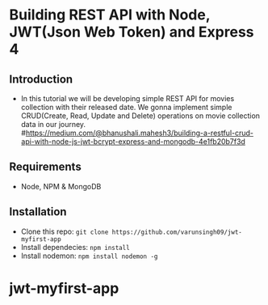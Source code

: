 # Building REST API with Node, JWT(Json Web Token) and Express 4

## Introduction
* In this tutorial we will be developing simple REST API for movies collection with their released date. We gonna implement simple CRUD(Create, Read, Update and Delete) operations on movie collection data in our journey.
#https://medium.com/@bhanushali.mahesh3/building-a-restful-crud-api-with-node-js-jwt-bcrypt-express-and-mongodb-4e1fb20b7f3d

## Requirements
* Node, NPM & MongoDB

## Installation
* Clone this repo: ``` git clone https://github.com/varunsingh09/jwt-myfirst-app ```
* Install dependecies: ``` npm install ```
* Install nodemon: ``` npm install nodemon -g ```

 

# jwt-myfirst-app
